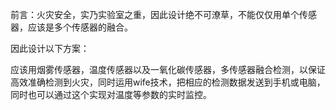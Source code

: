 前言：火灾安全，实乃实验室之重，因此设计绝不可潦草，不能仅仅用单个传感器，应该是多个传感器的融合。

因此设计以下方案：

应该用烟雾传感器，温度传感器以及一氧化碳传感器，多传感器融合检测，以保证高效准确检测到火灾，同时运用wife技术，把相应的检测数据发送到手机或电脑，同时也可以通过这个实现对温度等参数的实时监控。

